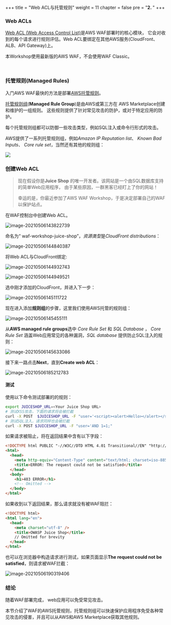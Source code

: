 +++
title = "Web ACL与托管规则"
weight = 11
chapter = false
pre = "<b>2. </b>"
+++











### Web ACLs

 [Web ACL (Web Access Control List)](https://docs.aws.amazon.com/waf/latest/developerguide/web-acl.html)是AWS WAF部署时的核心模块， 它会对收到的每个请求进行规则评估。Web ACL要绑定在其他AWS服务(CloudFront、ALB、API Gateway)上。

本Workshop使用最新版的AWS WAF，不会使用WAF Classic。

<br>

### 托管规则(Managed Rules)

入门AWS WAF最快的方法是部署[AWS托管规则](https://docs.aws.amazon.com/waf/latest/developerguide/aws-managed-rule-groups-list)。

[托管规则组](https://docs.aws.amazon.com/waf/latest/developerguide/waf-managed-rule-groups.html)(**Managed Rule Group**)是由AWS或第三方在 AWS Marketplace创建和维护的一组规则。 这些规则提供了针对常见攻击的防护，或对于特定应用的防护。

每个托管规则组都可以防御一些攻击类型，例如SQL注入或命令行形式的攻击。

AWS提供了一系列托管规则组，例如*Amazon IP Reputation list*、 *Known Bad Inputs*、 *Core rule set*，当然还有其他的规则组：

![](https://introduction-to-waf.workshop.aws/images/managed-rules.png)



### 创建Web ACL

>现在假设你是**Juice Shop** 的唯一开发者。该网站是一个由SQL数据库支持的简单Web应用程序， 由于某些原因，一群黑客已经盯上了你的网站！
>
>幸运的是，你最近参加了AWS WAF Workshop，于是决定部署自己的WAF以保护站点。

在WAF控制台中创建Web ACL。

![image-20210506143822739](https://pingfan.s3.amazonaws.com/pic3/2npu9.png)

命名为“ waf-workshop-juice-shop”，*资源类型*是*CloudFront distributions*：

![image-20210506144840387](https://pingfan.s3.amazonaws.com/pic3/wmxr7.png)



将Web ACL与CloudFront绑定:



![image-20210506144932743](https://pingfan.s3.amazonaws.com/pic3/weelv.png)

![image-20210506144949521](https://pingfan.s3.amazonaws.com/pic3/q0fhg.png)

选中刚才添加的CloudFront，并进入下一步：

![image-20210506145111722](https://pingfan.s3.amazonaws.com/pic3/86vd4.png)



现在进入添加**规则组**的步骤，这里我们使用AWS托管的规则组：

![image-20210506145455111](https://pingfan.s3.amazonaws.com/pic3/6ld9p.png)

从**AWS managed rule groups**选中 *Core Rule Set* 和 *SQL Database* ， *Core Rule Set* 涵盖Web应用常见的各种漏洞，*SQL database* 提供防止SQL注入的规则：

![image-20210506145633086](https://pingfan.s3.amazonaws.com/pic3/15odx.png)

接下来一路点击**Next**，直到**Create web ACL**：

![image-20210506185212783](https://pingfan.s3.amazonaws.com/pic3/e2l1i.png)



#### 测试

使用以下命令测试部署的的规则：

```bash
export JUICESHOP_URL=<Your Juice Shop URL>
# 测试XSS攻击，下面的请求将会被拦截
curl -X POST  $JUICESHOP_URL -F "user='<script><alert>Hello></alert></script>'"
# 测试SQL注入，请求同样也会被拦截
curl -X POST $JUICESHOP_URL -F "user='AND 1=1;"
```

如果请求被阻止，将在返回结果中含有以下字段：

```html
<!DOCTYPE html PUBLIC "-//W3C//DTD HTML 4.01 Transitional//EN" "http://www.w3.org/TR/html4/loose.dtd">
<html>
  <head>
    <meta http-equiv="Content-Type" content="text/html; charset=iso-8859-1" />
    <title>ERROR: The request could not be satisfied</title>
  </head>
  <body>
    <h1>403 ERROR</h1>
    <!-- Omitted -->
  </body>
</html>
```

如果收到以下返回结果，那么请求就没有被WAF阻拦：

```html
<!DOCTYPE html>
<html lang="en">
  <head>
    <meta charset="utf-8" />
    <title>OWASP Juice Shop</title>
    // Omitted for brevity
  </head>
</html>
```

也可以在浏览器中构造请求进行测试，如果页面显示**The request could not be satisfied**，则请求被WAF拦截：

![image-20210506190319406](https://pingfan.s3.amazonaws.com/pic3/12rqi.png)



### 结论

随着WAF部署完成， web应用可以免受常见攻击。 

本节介绍了WAF的AWS托管规则，托管规则组可以快速保护应用程序免受各种常见攻击的侵害，并且可以从AWS和AWS Marketplace获取其他规则。









